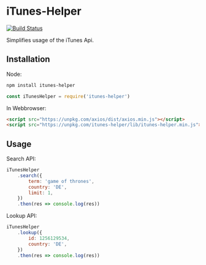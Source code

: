 # iTunes-Helper

[![Build Status](https://travis-ci.org/jens-hansen/itunes-api.svg?branch=master)](https://travis-ci.org/jens-hansen/itunes-api)

Simplifies usage of the iTunes Api.

## Installation

Node:

```bash
npm install itunes-helper
```

```javascript
const iTunesHelper = require('itunes-helper')
```

In Webbrowser:

```html
<script src="https://unpkg.com/axios/dist/axios.min.js"></script>
<script src="https://unpkg.com/itunes-helper/lib/itunes-helper.min.js"></script>
```

## Usage

Search API:

```javascript
iTunesHelper
    .search({
        term: 'game of thrones',
        country: 'DE',
        limit: 1,
    })
    .then(res => console.log(res))
```

Lookup API:

```javascript
iTunesHelper
    .lookup({
        id: 1256129534,
        country: 'DE',
    })
    .then(res => console.log(res))
```

